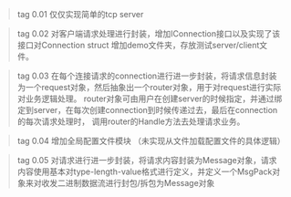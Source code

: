 > tag 0.01
仅仅实现简单的tcp server

> tag 0.02
对客户端请求处理进行封装，增加IConnection接口以及实现了该接口对Connection struct
增加demo文件夹，存放测试server/client文件。

> tag 0.03
在每个连接请求的connection进行进一步封装，将请求信息封装为一个request对象，然后抽象出一个router对象，用于对request进行实际对业务逻辑处理。
router对象可由用户在创建server的时候指定，并通过绑定到server，在每次创建connection到时候传递过去，最后在connection的每次请求处理时， 调用router的Handle方法去处理请求业务。

> tag 0.04 增加全局配置文件模块 （未实现从文件加载配置文件的具体逻辑）

>tag 0.05  对请求进行进一步封装，将请求内容封装为Message对象，请求内容使用基本对type-length-value格式进行定义，并定义一个MsgPack对象来对收发二进制数据流进行封包/拆包为Message对象